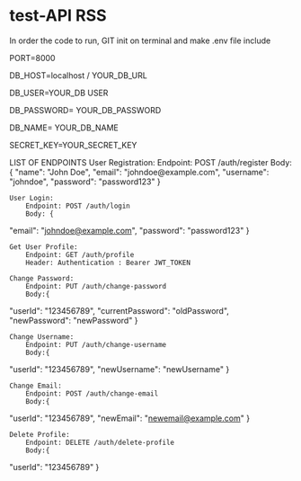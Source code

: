 # test-API RSS

<p> In order the code to run, 
  GIT init on terminal and make .env file include</p>
  
<p>PORT=8000</p>
<p>DB_HOST=localhost / YOUR_DB_URL</p>
<p>DB_USER=YOUR_DB USER</p>
<p>DB_PASSWORD= YOUR_DB_PASSWORD</p>
<p>DB_NAME= YOUR_DB_NAME</p>
<p>SECRET_KEY=YOUR_SECRET_KEY</p>

<p>LIST OF ENDPOINTS 
    User Registration:
        Endpoint: POST /auth/register
        Body:{
  "name": "John Doe",
  "email": "johndoe@example.com",
  "username": "johndoe",
  "password": "password123"
}

    User Login:
        Endpoint: POST /auth/login
        Body: {
  "email": "johndoe@example.com",
  "password": "password123"
}

    Get User Profile:
        Endpoint: GET /auth/profile
        Header: Authentication : Bearer JWT_TOKEN
        
    Change Password:
        Endpoint: PUT /auth/change-password
        Body:{
  "userId": "123456789",
  "currentPassword": "oldPassword",
  "newPassword": "newPassword"
}

    Change Username:
        Endpoint: PUT /auth/change-username
        Body:{
  "userId": "123456789",
  "newUsername": "newUsername"
}

    Change Email:
        Endpoint: POST /auth/change-email
        Body:{
  "userId": "123456789",
  "newEmail": "newemail@example.com"
}

    Delete Profile:
        Endpoint: DELETE /auth/delete-profile
        Body:{
  "userId": "123456789"
}
  
  </p>
